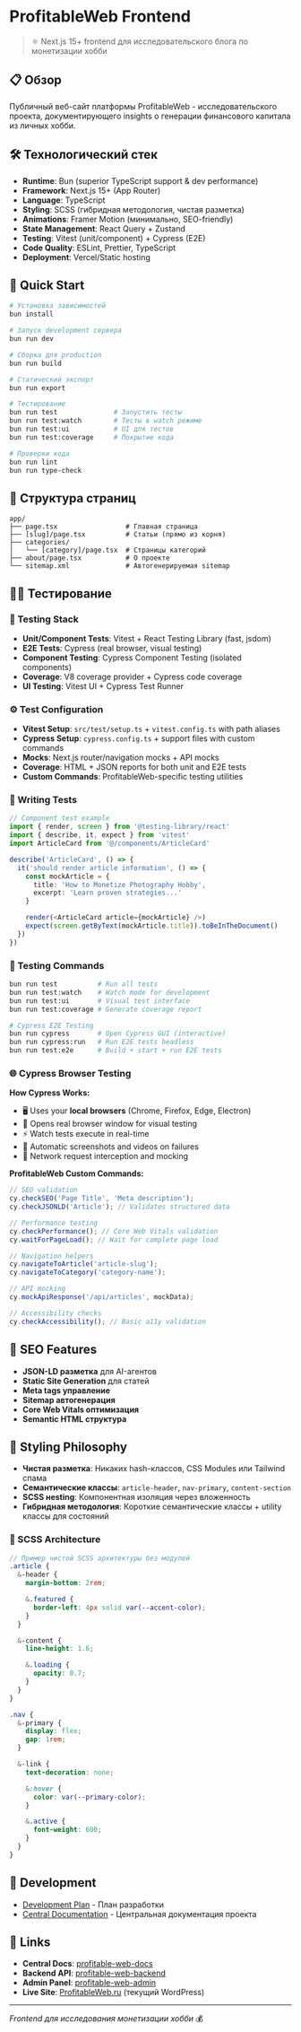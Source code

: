 # ProfitableWeb Frontend

> ⚛️ Next.js 15+ frontend для исследовательского блога по монетизации хобби

## 📋 Обзор

Публичный веб-сайт платформы ProfitableWeb - исследовательского проекта, документирующего insights о генерации
финансового капитала из личных хобби.

## 🛠️ Технологический стек

- **Runtime**: Bun (superior TypeScript support & dev performance)
- **Framework**: Next.js 15+ (App Router)
- **Language**: TypeScript
- **Styling**: SCSS (гибридная методология, чистая разметка)
- **Animations**: Framer Motion (минимально, SEO-friendly)
- **State Management**: React Query + Zustand
- **Testing**: Vitest (unit/component) + Cypress (E2E)
- **Code Quality**: ESLint, Prettier, TypeScript
- **Deployment**: Vercel/Static hosting

## 🚀 Quick Start

```bash
# Установка зависимостей
bun install

# Запуск development сервера
bun run dev

# Сборка для production
bun run build

# Статический экспорт
bun run export

# Тестирование
bun run test              # Запустить тесты
bun run test:watch        # Тесты в watch режиме
bun run test:ui           # UI для тестов
bun run test:coverage     # Покрытие кода

# Проверки кода
bun run lint
bun run type-check
```

## 📁 Структура страниц

```
app/
├── page.tsx                 # Главная страница
├── [slug]/page.tsx          # Статьи (прямо из корня)
├── categories/
│   └── [category]/page.tsx  # Страницы категорий
├── about/page.tsx           # О проекте
└── sitemap.xml              # Автогенерируемая sitemap
```

## 🧑‍🔬 Тестирование

### 🎯 Testing Stack

- **Unit/Component Tests**: Vitest + React Testing Library (fast, jsdom)
- **E2E Tests**: Cypress (real browser, visual testing)
- **Component Testing**: Cypress Component Testing (isolated components)
- **Coverage**: V8 coverage provider + Cypress code coverage
- **UI Testing**: Vitest UI + Cypress Test Runner

### ⚙️ Test Configuration

- **Vitest Setup**: `src/test/setup.ts` + `vitest.config.ts` with path aliases
- **Cypress Setup**: `cypress.config.ts` + support files with custom commands
- **Mocks**: Next.js router/navigation mocks + API mocks
- **Coverage**: HTML + JSON reports for both unit and E2E tests
- **Custom Commands**: ProfitableWeb-specific testing utilities

### 📝 Writing Tests

```typescript
// Component test example
import { render, screen } from '@testing-library/react'
import { describe, it, expect } from 'vitest'
import ArticleCard from '@/components/ArticleCard'

describe('ArticleCard', () => {
  it('should render article information', () => {
    const mockArticle = {
      title: 'How to Monetize Photography Hobby',
      excerpt: 'Learn proven strategies...'
    }

    render(<ArticleCard article={mockArticle} />)
    expect(screen.getByText(mockArticle.title)).toBeInTheDocument()
  })
})
```

### 🚀 Testing Commands

```bash
bun run test          # Run all tests
bun run test:watch    # Watch mode for development
bun run test:ui       # Visual test interface
bun run test:coverage # Generate coverage report

# Cypress E2E Testing
bun run cypress       # Open Cypress GUI (interactive)
bun run cypress:run   # Run E2E tests headless
bun run test:e2e      # Build + start + run E2E tests
```

### 🌐 Cypress Browser Testing

**How Cypress Works:**

- 🖥️ Uses your **local browsers** (Chrome, Firefox, Edge, Electron)
- 👀 Opens real browser window for visual testing
- ⚡ Watch tests execute in real-time
- 📸 Automatic screenshots and videos on failures
- 🔗 Network request interception and mocking

**ProfitableWeb Custom Commands:**

```typescript
// SEO validation
cy.checkSEO('Page Title', 'Meta description');
cy.checkJSONLD('Article'); // Validates structured data

// Performance testing
cy.checkPerformance(); // Core Web Vitals validation
cy.waitForPageLoad(); // Wait for complete page load

// Navigation helpers
cy.navigateToArticle('article-slug');
cy.navigateToCategory('category-name');

// API mocking
cy.mockApiResponse('/api/articles', mockData);

// Accessibility checks
cy.checkAccessibility(); // Basic a11y validation
```

## 📱 SEO Features

- **JSON-LD разметка** для AI-агентов
- **Static Site Generation** для статей
- **Meta tags управление**
- **Sitemap автогенерация**
- **Core Web Vitals оптимизация**
- **Semantic HTML структура**

## 🎨 Styling Philosophy

- **Чистая разметка**: Никаких hash-классов, CSS Modules или Tailwind спама
- **Семантические классы**: `article-header`, `nav-primary`, `content-section`
- **SCSS нesting**: Компонентная изоляция через вложенность
- **Гибридная методология**: Короткие семантические классы + utility классы для состояний

### 🎨 SCSS Architecture

```scss
// Пример чистой SCSS архитектуры без модулей
.article {
  &-header {
    margin-bottom: 2rem;

    &.featured {
      border-left: 4px solid var(--accent-color);
    }
  }

  &-content {
    line-height: 1.6;

    &.loading {
      opacity: 0.7;
    }
  }
}

.nav {
  &-primary {
    display: flex;
    gap: 1rem;
  }

  &-link {
    text-decoration: none;

    &:hover {
      color: var(--primary-color);
    }

    &.active {
      font-weight: 600;
    }
  }
}
```

## 🔧 Development

- [Development Plan](./docs/development_plan.md) - План разработки
- [Central Documentation](https://github.com/ProfitableWeb/profitable-web-docs) - Центральная документация проекта

## 🔗 Links

- **Central Docs**: [profitable-web-docs](https://github.com/ProfitableWeb/profitable-web-docs)
- **Backend API**: [profitable-web-backend](https://github.com/ProfitableWeb/profitable-web-backend)
- **Admin Panel**: [profitable-web-admin](https://github.com/ProfitableWeb/profitable-web-admin)
- **Live Site**: [ProfitableWeb.ru](https://profitableweb.ru) (текущий WordPress)

---

_Frontend для исследования монетизации хобби_ 💰
